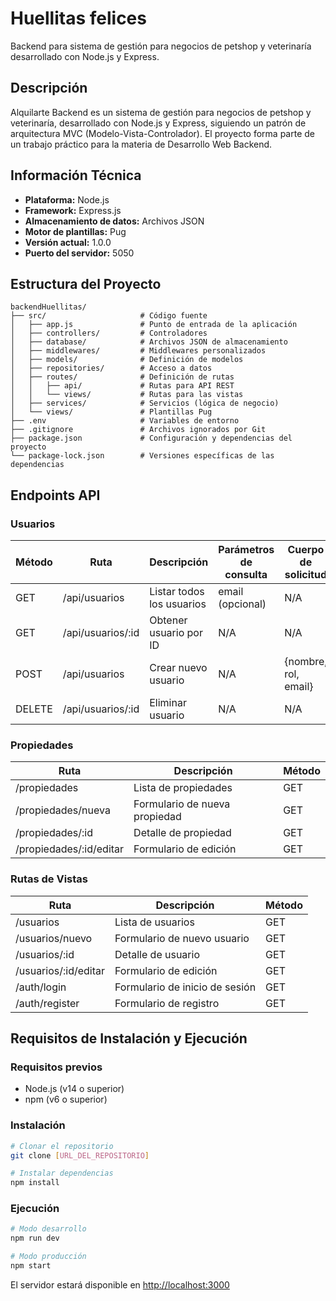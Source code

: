 # Huellitas felices

Backend para sistema de gestión para negocios de petshop y veterinaría desarrollado con Node.js y Express.

## Descripción

Alquilarte Backend es un sistema de gestión para negocios de petshop y veterinaría, desarrollado con Node.js y Express, siguiendo un patrón de arquitectura MVC (Modelo-Vista-Controlador). El proyecto forma parte de un trabajo práctico para la materia de Desarrollo Web Backend.

## Información Técnica

- **Plataforma:** Node.js  
- **Framework:** Express.js  
- **Almacenamiento de datos:** Archivos JSON  
- **Motor de plantillas:** Pug  
- **Versión actual:** 1.0.0  
- **Puerto del servidor:** 5050  

## Estructura del Proyecto

```
backendHuellitas/
├── src/                     # Código fuente
│   ├── app.js               # Punto de entrada de la aplicación
│   ├── controllers/         # Controladores
│   ├── database/            # Archivos JSON de almacenamiento
│   ├── middlewares/         # Middlewares personalizados
│   ├── models/              # Definición de modelos
│   ├── repositories/        # Acceso a datos
│   ├── routes/              # Definición de rutas
│   │   ├── api/             # Rutas para API REST
│   │   └── views/           # Rutas para las vistas
│   ├── services/            # Servicios (lógica de negocio)
│   └── views/               # Plantillas Pug
├── .env                     # Variables de entorno
├── .gitignore               # Archivos ignorados por Git
├── package.json             # Configuración y dependencias del proyecto
└── package-lock.json        # Versiones específicas de las dependencias
```

## Endpoints API

### Usuarios

| Método | Ruta                | Descripción             | Parámetros de consulta | Cuerpo de solicitud         | Códigos de respuesta |
|--------|---------------------|-------------------------|------------------------|-----------------------------|----------------------|
| GET    | /api/usuarios       | Listar todos los usuarios | email (opcional)      | N/A                         | 200, 404             |
| GET    | /api/usuarios/:id   | Obtener usuario por ID  | N/A                   | N/A                         | 200, 404             |
| POST   | /api/usuarios       | Crear nuevo usuario     | N/A                   | {nombre, rol, email}        | 201, 400             |
| DELETE | /api/usuarios/:id   | Eliminar usuario        | N/A                   | N/A                         | 200, 404, 400        |

### Propiedades

| Ruta                      | Descripción                  | Método |
|---------------------------|------------------------------|--------|
| /propiedades              | Lista de propiedades         | GET    |
| /propiedades/nueva        | Formulario de nueva propiedad| GET    |
| /propiedades/:id          | Detalle de propiedad         | GET    |
| /propiedades/:id/editar   | Formulario de edición        | GET    |

### Rutas de Vistas

| Ruta                | Descripción                    | Método |
|---------------------|-------------------------------|--------|
| /usuarios           | Lista de usuarios             | GET    |
| /usuarios/nuevo     | Formulario de nuevo usuario   | GET    |
| /usuarios/:id       | Detalle de usuario            | GET    |
| /usuarios/:id/editar| Formulario de edición         | GET    |
| /auth/login         | Formulario de inicio de sesión| GET    |
| /auth/register      | Formulario de registro        | GET    |

## Requisitos de Instalación y Ejecución

### Requisitos previos

- Node.js (v14 o superior)
- npm (v6 o superior)

### Instalación

```bash
# Clonar el repositorio
git clone [URL_DEL_REPOSITORIO]

# Instalar dependencias
npm install
```

### Ejecución

```bash
# Modo desarrollo
npm run dev

# Modo producción
npm start
```

El servidor estará disponible en [http://localhost:3000](http://localhost:3000)